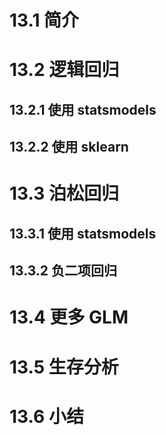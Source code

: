<!-- code_chunk_output -->

# 13.1 简介

# 13.2 逻辑回归

## 13.2.1 使用 statsmodels

## 13.2.2 使用 sklearn

# 13.3 泊松回归

## 13.3.1 使用 statsmodels

## 13.3.2 负二项回归

# 13.4 更多 GLM

# 13.5 生存分析

# 13.6 小结
